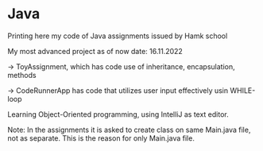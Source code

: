 # Java
Printing here my code of Java assignments issued by Hamk school

My most advanced project as of now date: 16.11.2022

-> ToyAssignment, which has code use of inheritance, encapsulation, methods

-> CodeRunnerApp has code that utilizes user input effectively usin WHILE-loop


Learning Object-Oriented programming, using IntelliJ as text editor.

Note: In the assignments it is asked to create class on same Main.java file, not as separate.
This is the reason for only Main.java file. 



